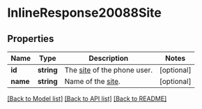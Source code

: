# InlineResponse20088Site

## Properties
Name | Type | Description | Notes
------------ | ------------- | ------------- | -------------
**id** | **string** | The [site](https://support.zoom.us/hc/en-us/articles/360020809672) of the phone user. | [optional] 
**name** | **string** | Name of the [site](https://support.zoom.us/hc/en-us/articles/360020809672). | [optional] 

[[Back to Model list]](../README.md#documentation-for-models) [[Back to API list]](../README.md#documentation-for-api-endpoints) [[Back to README]](../README.md)


